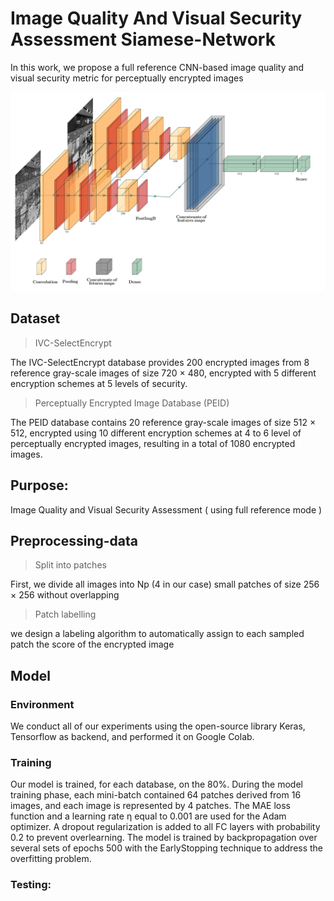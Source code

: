 # Image Quality And Visual Security Assessment Siamese-Network

In this work, we propose a full reference CNN-based image quality and visual security metric for perceptually encrypted images

![assets/Archi-Siamese.png](assets/Archi-Siamese.png)



## Dataset

> IVC-SelectEncrypt

The IVC-SelectEncrypt database provides 200 encrypted images from 8 reference gray-scale images of size 720 × 480, encrypted with 5 different encryption schemes at 5 levels of security. 

> Perceptually Encrypted Image Database (PEID)

The PEID database contains 20 reference gray-scale images of size 512 × 512, encrypted using 10 different encryption schemes at 4 to 6 level of perceptually encrypted images, resulting in a total of 1080 encrypted images.

## Purpose: 

Image Quality and Visual Security Assessment ( using full reference mode ) 

## Preprocessing-data

> Split into patches

First, we divide all images into Np (4 in our case) small patches of size 256 × 256 without overlapping

> Patch labelling

we design a labeling algorithm to automatically assign to each sampled patch the score of the encrypted image


## Model

### Environment

We conduct all of our experiments using the open-source library Keras, Tensorflow as backend, and performed it on Google Colab. 
 
### Training

Our model is trained, for each database, on the 80%. 
During the model training phase, each mini-batch contained 64 patches derived from 16 images, and each image is represented by 4 patches. The MAE loss function and a learning rate η equal to 0.001 are used for the Adam optimizer. A dropout regularization is added to all FC layers with probability 0.2 to prevent overlearning. 
The model is trained by backpropagation over several sets of epochs 500 with the EarlyStopping technique to address the overfitting problem.


### Testing: 

